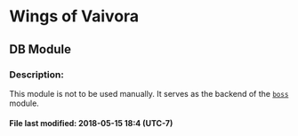 # Wings of Vaivora

## DB Module

### Description:
This module is not to be used manually. It serves as the backend of the [`boss`](BOSS.md) module.

#### File last modified: 2018-05-15 18:4 (UTC-7)